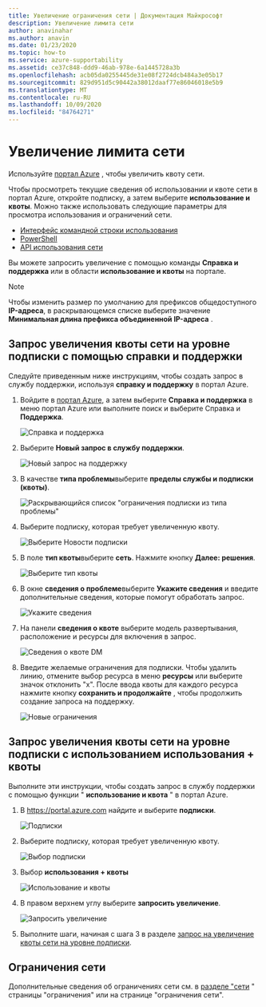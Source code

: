 ```yaml
---
title: Увеличение ограничения сети | Документация Майкрософт
description: Увеличение лимита сети
author: anavinahar
ms.author: anavin
ms.date: 01/23/2020
ms.topic: how-to
ms.service: azure-supportability
ms.assetid: ce37c848-ddd9-46ab-978e-6a1445728a3b
ms.openlocfilehash: acb05da0255445de31e08f2724dcb484a3e05b17
ms.sourcegitcommit: 829d951d5c90442a38012daaf77e86046018e5b9
ms.translationtype: MT
ms.contentlocale: ru-RU
ms.lasthandoff: 10/09/2020
ms.locfileid: "84764271"
---
```

# <a name="networking-limit-increase"></a>Увеличение лимита сети

Используйте [портал Azure](https://portal.azure.com) , чтобы увеличить квоту сети.

Чтобы просмотреть текущие сведения об использовании и квоте сети в портал Azure, откройте подписку, а затем выберите **использование и квоты**. Можно также использовать следующие параметры для просмотра использования и ограничений сети.

* [Интерфейс командной строки использования](/cli/azure/network#az-network-list-usages)
* [PowerShell](/powershell/module/azurerm.network/get-azurermnetworkusage)
* [API использования сети](/rest/api/virtualnetwork/virtualnetworks/listusage)

Вы можете запросить увеличение с помощью команды **Справка и поддержка** или в области **использование и квоты** на портале.

> [!Note]
> Чтобы изменить размер по умолчанию для префиксов общедоступного **IP-адреса**, в раскрывающемся списке выберите значение **Минимальная длина префикса объединенной IP-адреса** .

## <a name="request-networking-quota-increase-at-subscription-level-using-help--support"></a>Запрос увеличения квоты сети на уровне подписки с помощью справки и поддержки

Следуйте приведенным ниже инструкциям, чтобы создать запрос в службу поддержки, используя **справку и поддержку** в портал Azure.

1. Войдите в [портал Azure](https://portal.azure.com), а затем выберите **Справка и поддержка** в меню портал Azure или выполните поиск и выберите Справка и **Поддержка**.

    ![Справка и поддержка](./media/networking-quota-request/help-plus-support.png)

1. Выберите **Новый запрос в службу поддержки**.

    ![Новый запрос на поддержку](./media/networking-quota-request/new-support-request.png)

1. В качестве **типа проблемы**выберите **пределы службы и подписки (квоты)**.

    ![Раскрывающийся список "ограничения подписки из типа проблемы"](./media/networking-quota-request/select-quota-issue-type.png)

1. Выберите подписку, которая требует увеличенную квоту.

    ![Выберите Новости подписки](./media/networking-quota-request/select-subscription-support-request.png)

1. В поле **тип квоты**выберите **сеть**. Нажмите кнопку **Далее: решения**.

    ![Выберите тип квоты](./media/networking-quota-request/select-quota-type-network.png)

1. В окне **сведения о проблеме**выберите **Укажите сведения** и введите дополнительные сведения, которые помогут обработать запрос.

    ![Укажите сведения](./media/networking-quota-request/provide-details-link.png)

1. На панели **сведения о квоте** выберите модель развертывания, расположение и ресурсы для включения в запрос.

    ![Сведения о квоте DM](./media/networking-quota-request/quota-details-network.png)

1. Введите желаемые ограничения для подписки. Чтобы удалить линию, отмените выбор ресурса в меню **ресурсы** или выберите значок отклонить "x". После ввода квоты для каждого ресурса нажмите кнопку **сохранить и продолжайте** , чтобы продолжить создание запроса на поддержку.

    ![Новые ограничения](./media/networking-quota-request/network-new-limits.png)

## <a name="request-networking-quota-increase-at-subscription-level-using-usages--quotas"></a>Запрос увеличения квоты сети на уровне подписки с использованием использования + квоты

Выполните эти инструкции, чтобы создать запрос в службу поддержки с помощью функции " **использование и квота** " в портал Azure.

1. В https://portal.azure.com найдите и выберите **подписки**.

    ![Подписки](./media/networking-quota-request/search-for-suscriptions.png)

1. Выберите подписку, которая требует увеличенную квоту.

    ![Выбор подписки](./media/networking-quota-request/select-subscription-change-quota.png)

1. Выбор **использования + квоты**

    ![Использование и квоты](./media/networking-quota-request/select-usage-plus-quotas.png)

1. В правом верхнем углу выберите **запросить увеличение**.

    ![Запросить увеличение](./media/networking-quota-request/request-increase-from-subscription.png)

1. Выполните шаги, начиная с шага 3 в разделе [запрос на увеличение квоты сети на уровне подписки](#request-networking-quota-increase-at-subscription-level-using-help--support).

## <a name="about-networking-limits"></a>Ограничения сети

Дополнительные сведения об ограничениях сети см. в [разделе "сети](../../azure-resource-manager/management/azure-subscription-service-limits.md#networking-limits) " страницы "ограничения" или на странице "ограничения сети".
